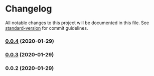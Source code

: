 # Changelog

All notable changes to this project will be documented in this file. See [standard-version](https://github.com/conventional-changelog/standard-version) for commit guidelines.

### [0.0.4](https://github.com/lajosbencz/nuxt-wamp/compare/v0.0.3...v0.0.4) (2020-01-29)

### [0.0.3](https://github.com/lajosbencz/nuxt-wamp/compare/v0.0.2...v0.0.3) (2020-01-29)

### 0.0.2 (2020-01-29)
